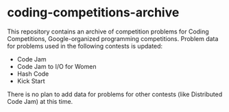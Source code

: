 # coding-competitions-archive

This repository contains an archive of competition problems for
Coding Competitions, Google-organized programming competitions. 
Problem data for problems used in the following contests is updated:

 - Code Jam
 - Code Jam to I/O for Women
 - Hash Code
 - Kick Start

There is no plan to add data for problems for other contests (like Distributed Code Jam)
at this time.
